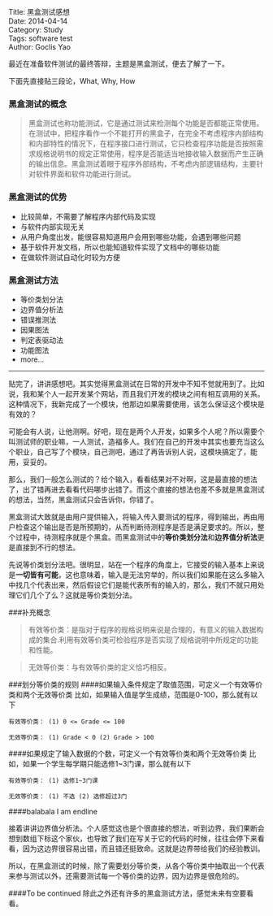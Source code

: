 Title: 黑盒测试感想  
Date: 2014-04-14  
Category: Study  
Tags: software test  
Author: Goclis Yao    


最近在准备软件测试的最终答辩，主题是黑盒测试，便去了解了一下。

下面先直接贴三段论，What, Why, How
### 黑盒测试的概念
> 黑盒测试也称功能测试，它是通过测试来检测每个功能是否都能正常使用。在测试中，把程序看作一个不能打开的黑盒子，在完全不考虑程序内部结构和内部特性的情况下，在程序接口进行测试，它只检查程序功能是否按照需求规格说明书的规定正常使用，程序是否能适当地接收输入数据而产生正确的输出信息。黑盒测试着眼于程序外部结构，不考虑内部逻辑结构，主要针对软件界面和软件功能进行测试。

### 黑盒测试的优势
 - 比较简单，不需要了解程序内部代码及实现
 - 与软件内部实现无关
 - 从用户角度出发，能很容易知道用户会用到哪些功能，会遇到哪些问题
 - 基于软件开发文档，所以也能知道软件实现了文档中的哪些功能
 - 在做软件测试自动化时较为方便

### 黑盒测试方法
 - 等价类划分法
 - 边界值分析法
 - 错误推测法
 - 因果图法
 - 判定表驱动法
 - 功能图法
 - more...
 

-----

贴完了，讲讲感想吧。其实觉得黑盒测试在日常的开发中不知不觉就用到了。比如说，我和某个人一起开发某个网站，而且我们开发的模块之间有相互调用的关系。这种情况下，我新完成了一个模块，他那边如果需要使用，该怎么保证这个模块是有效的？

可能会有人说，让他测啊。好吧，现在是两个人开发，如果多个人呢？所以需要个叫测试师的职业嘛，一人测试，造福多人。我们在自己的开发中其实也要充当这么个职业，自己写了个模块，自己测吧，通过了再告诉别人说，这模块搞定了，能用，妥妥的。

那么，我们一般怎么测试的？给个输入，看看结果对不对啊，这是最直接的想法了，出了错再进去看看代码哪步出错了。而这个直接的想法也差不多就是黑盒测试的想法，当然，黑盒测试只会告诉你，你错了。

黑盒测试大致就是由用户提供输入，将输入传入要测试的程序，得到输出，再由用户检查这个输出是否是所预期的，从而判断待测程序是否是满足要求的。所以，整个过程中，待测程序就是个黑盒。而黑盒测试中的**等价类划分法**和**边界值分析法**更是直接到不行的想法。

先说等价类划分法吧。很明显，站在一个程序的角度上，它接受的输入基本上来说是**一切皆有可能**，这也意味着，输入是无法穷举的，所以我们如果能在这么多输入中找几个代表出来，然后假设它们是能代表所有的输入的，那么，我们不就只用处理它们几个了么？这就是等价类划分法。

###补充概念
> 有效等价类：是指对于程序的规格说明来说是合理的，有意义的输入数据构成的集合.利用有效等价类可检验程序是否实现了规格说明中所规定的功能和性能。

> 无效等价类：与有效等价类的定义恰巧相反。

###划分等价类的规则
####如果输入条件规定了取值范围，可定义一个有效等价类和两个无效等价类
比如，如果输入值是学生成绩，范围是0-100，那么就有以下
```
有效等价类： (1) 0 <= Grade <= 100

无效等价类： (1) Grade < 0 (2) Grade > 100
```

####如果规定了输入数据的个数，可定义一个有效等价类和两个无效等价类
比如，如果一个学生每学期只能选修1~3门课，那么就有以下
```
有效等价类： (1) 选修1~3门课

无效等价类： (1) 不选 (2) 选修超过3门
```

####balabala
I am endline

接着讲讲边界值分析法。个人感觉这也是个很直接的想法，听到边界，我们果断会想到数组下标这个家伙，也导致了我们在写关于它的代码的时候，往往会停下来看看，因为这边界很容易出错，而且错还挺致命。这就是边界带给我们的经验教训。

所以，在黑盒测试的时候，除了需要划分等价类，从各个等价类中抽取出一个代表来参与测试以外，还需要测试每一个等价类的边界，因为边界是很危险的。

####To be continued
除此之外还有许多的黑盒测试方法，感觉未来有空要看看。